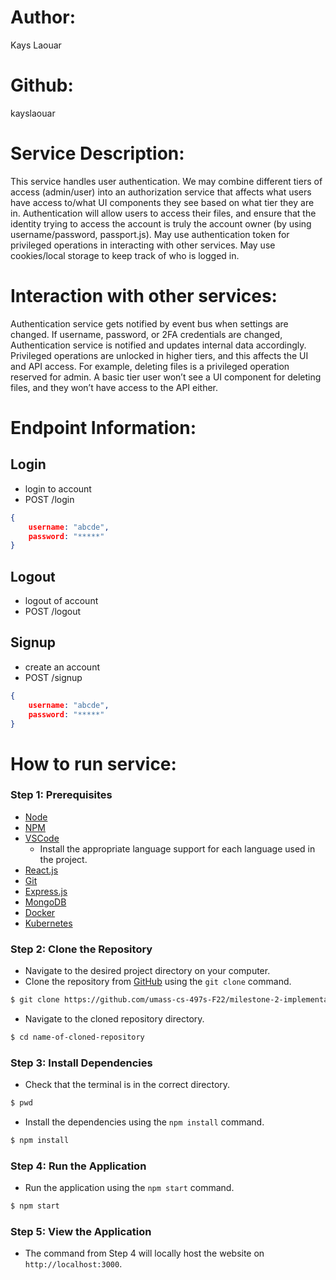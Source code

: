 # Author: 
Kays Laouar

# Github: 
kayslaouar

# Service Description: 
This service handles user authentication. We may combine different tiers of access (admin/user) into an authorization service that affects what users have access to/what UI components they see based on what tier they are in. Authentication will allow users to access their files, and ensure that the identity trying to access the account is truly the account owner (by using username/password, passport.js). May use authentication token for privileged operations in interacting with other services. May use cookies/local storage to keep track of who is logged in.

# Interaction with other services: 
Authentication service gets notified by event bus when settings are changed. If username, password, or 2FA credentials are changed, Authentication service is notified and updates internal data accordingly. Privileged operations are unlocked in higher tiers, and this affects the UI and API access. For example, deleting files is a privileged operation reserved for admin. A basic  tier user won’t see a UI component for deleting files, and they won’t have access to the API either.

# Endpoint Information: 

## Login

- login to account
- POST /login
```json
{
	username: "abcde",
	password: "*****"
}
```

## Logout

- logout of account
- POST /logout

## Signup

- create an account
- POST /signup

```json
{
	username: "abcde",
	password: "*****"
}
```

# How to run service:

### **Step 1: Prerequisites**

- [Node](https://nodejs.org/en/)
- [NPM](https://www.npmjs.com/)
- [VSCode](https://code.visualstudio.com/)
    - Install the appropriate language support for each language used in the project.
- [React.js](https://reactjs.org/)
- [Git](https://git-scm.com/)
- [Express.js](https://expressjs.com/)
- [MongoDB](https://www.mongodb.com/)
- [Docker](https://www.docker.com/)
- [Kubernetes](https://kubernetes.io/)

### **Step 2: Clone the Repository**

- Navigate to the desired project directory on your computer.
- Clone the repository from [GitHub](https://github.com/umass-cs-497s-F22/milestone-2-implementation-team0.git) using the `git clone` command.
```bash
$ git clone https://github.com/umass-cs-497s-F22/milestone-2-implementation-team0.git
```
- Navigate to the cloned repository directory.
```bash
$ cd name-of-cloned-repository
```

### **Step 3: Install Dependencies**

- Check that the terminal is in the correct directory.
```bash
$ pwd
```
- Install the dependencies using the `npm install` command.
```bash
$ npm install
```

### **Step 4: Run the Application**

- Run the application using the `npm start` command.
```bash
$ npm start
```
### **Step 5: View the Application**
- The command from Step 4 will locally host the website on `http://localhost:3000`.